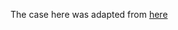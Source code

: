 The case here was adapted from [here](https://www.autodesk.com/community/gallery/project/26394/raspberry-pi-zero-case-from-make)
